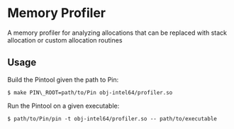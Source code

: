 # Memory Profiler

A memory profiler for analyzing allocations that can be replaced with stack allocation or custom allocation routines

## Usage

Build the Pintool given the path to Pin:

    $ make PIN\_ROOT=path/to/Pin obj-intel64/profiler.so 

Run the Pintool on a given executable:

    $ path/to/Pin/pin -t obj-intel64/profiler.so -- path/to/executable
